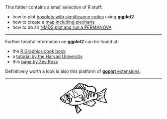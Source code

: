 This folder contains a small selection of R stuff:

-   how to plot [boxplots with significance codes](signiv_boxplot.html)
    using **ggplot2**
-   how to create a [map including piecharts](pieMap/pieMap.html)
-   how to do an [NMDS plot and run a
    PERMANOVA](permanova/Permanova-tutorial.html)

------------------------------------------------------------------------

Further helpful information on **ggplot2** can be found at:

-   the [R Graphics cook book](http://www.cookbook-r.com/Graphs/)
-   a [tutorial by the Harvad
    University](http://tutorials.iq.harvard.edu/R/Rgraphics/Rgraphics.html#introduction)
-   this [page by Zev
    Ross](http://zevross.com/blog/2014/08/04/beautiful-plotting-in-r-a-ggplot2-cheatsheet-3/)

Definitively worth a look is also this platform of [**ggplot**
extensions](http://www.ggplot2-exts.org/).

------------------------------------------------------------------------
<p align="center">
<img width=30%, src="./img.svg">
</p>
